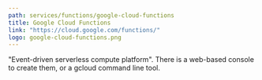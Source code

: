 ```yaml
---
path: services/functions/google-cloud-functions
title: Google Cloud Functions
link: "https://cloud.google.com/functions/"
logo: google-cloud-functions.png
---
```


"Event-driven serverless compute platform". There is a web-based console to create them, or a gcloud command line tool.
